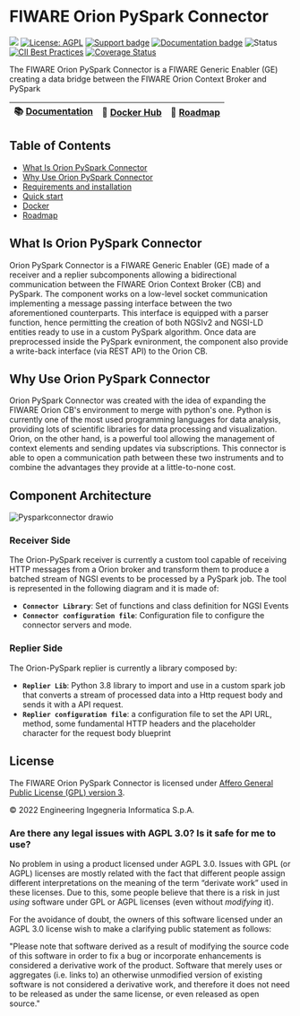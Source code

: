 # FIWARE Orion PySpark Connector 
[![](https://nexus.lab.fiware.org/static/badges/chapters/core.svg)](https://www.fiware.org/developers/catalogue/)
[![License: AGPL](https://img.shields.io/github/license/Engineering-Research-and-Development/iotagent-opcua.svg)](https://opensource.org/licenses/AGPL-3.0)
[![Support badge](https://img.shields.io/badge/support-stackoverflow-orange)](https://stackoverflow.com/questions/tagged/fiware+orion+pyspark+connector)
[![Documentation badge](https://readthedocs.org/projects/fiware-orion-pyspark-connector/badge/?version=latest)](https://fiware-orion-pyspark-connector.readthedocs.io)
![Status](https://nexus.lab.fiware.org/repository/raw/public/badges/statuses/incubating.svg)
<br/>
[![CII Best Practices](https://bestpractices.coreinfrastructure.org/projects/6113/badge)](https://bestpractices.coreinfrastructure.org/projects/6113)
[![Coverage Status](https://coveralls.io/repos/github/Engineering-Research-and-Development/fiware-orion-pyspark-connector/badge.svg?branch=increase-coverage-2)](https://coveralls.io/github/Engineering-Research-and-Development/fiware-orion-pyspark-connector?branch=increase-coverage-2)


The FIWARE Orion PySpark Connector is a FIWARE Generic Enabler (GE) creating a data bridge between the FIWARE Orion Context Broker and PySpark

| :books: [Documentation](https://fiware-orion-pyspark-connector.readthedocs.io/en/latest/) | :whale: [Docker Hub](https://hub.docker.com/r/rdlabengpa/fiware-orion-pyspark-connector) | :dart: [Roadmap](https://github.com/Engineering-Research-and-Development/fiware-orion-pyspark-connector/blob/main/docs/roadmap.md) |
| -------------------------------------------------------------------------------- | --------------------------------------------------------- | ---------------------------------------------------------------------------------------------------------------------- |

## Table of Contents

-   [What Is Orion PySpark Connector](#what-is-orion-pyspark-connector)
-   [Why Use Orion PySpark Connector](#why-use-orion-pyspark-connector)
-   [Requirements and installation](docs/requirements.md)
-   [Quick start](docs/quick_start.md)
-   [Docker](docs/docker.md)
-   [Roadmap](docs/roadmap.md)


## What Is Orion PySpark Connector
Orion PySpark Connector is a FIWARE Generic Enabler (GE) made of a receiver and a replier subcomponents allowing a bidirectional communication between the FIWARE Orion Context Broker (CB) and PySpark. The component works on a low-level socket communication implementing a message passing interface between the two aforementioned counterparts. This interface is equipped with a parser function, hence permitting the creation of both NGSIv2 and NGSI-LD entities ready to use in a custom PySpark algorithm. Once data are preprocessed inside the PySpark evnironment, the component also provide a write-back interface (via REST API) to the Orion CB.


## Why Use Orion PySpark Connector
Orion PySpark Connector was created with the idea of expanding the FIWARE Orion CB's environment to merge with python's one. Python is currently one of the most used programming languages for data analysis, providing lots of scientific libraries for data processing and visualization. Orion, on the other hand, is a powerful tool allowing the management of context elements and sending updates via subscriptions. This connector is able to open a communication path between these two instruments and to combine the advantages they provide at a little-to-none cost.


## Component Architecture
![Pysparkconnector drawio](https://user-images.githubusercontent.com/103200695/171157871-a3904c76-e961-45d5-ad01-507604944ad2.png)


### Receiver Side

The Orion-PySpark receiver is currently a custom tool capable of receiving HTTP messages from a Orion broker and transform them to produce a batched stream of NGSI events to be processed by a PySpark job.
The tool is represented in the following diagram and it is made of:


-   **`Connector Library`**: Set of functions and class definition for NGSI Events
-   **`Connector configuration file`**: Configuration file to configure the connector servers and mode.


### Replier Side

The Orion-PySpark replier is currently a library composed by:
- **`Replier Lib`**: Python 3.8 library to import and use in a custom spark job that converts a stream of processed data into a Http request body and sends it with a API request.
- **`Replier configuration file`**: a configuration file to set the API URL, method, some fundamental HTTP headers and the placeholder character for the request body blueprint

## License

The FIWARE Orion PySpark Connector is licensed under [Affero General Public License (GPL) version 3](https://github.com/Engineering-Research-and-Development/fiware-orion-pyspark-connector/blob/main/LICENSE.txt).

© 2022 Engineering Ingegneria Informatica S.p.A.


### Are there any legal issues with AGPL 3.0? Is it safe for me to use?

No problem in using a product licensed under AGPL 3.0. Issues with GPL (or AGPL) licenses are mostly related with the
fact that different people assign different interpretations on the meaning of the term “derivate work” used in these
licenses. Due to this, some people believe that there is a risk in just _using_ software under GPL or AGPL licenses
(even without _modifying_ it).

For the avoidance of doubt, the owners of this software licensed under an AGPL 3.0 license wish to make a clarifying
public statement as follows:

"Please note that software derived as a result of modifying the source code of this software in order to fix a bug or
incorporate enhancements is considered a derivative work of the product. Software that merely uses or aggregates (i.e.
links to) an otherwise unmodified version of existing software is not considered a derivative work, and therefore it
does not need to be released as under the same license, or even released as open source."
